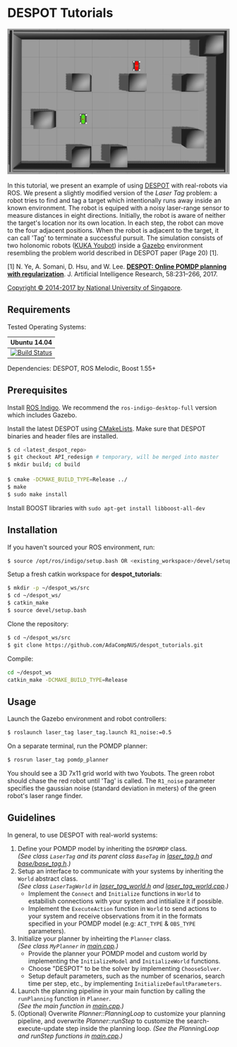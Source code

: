# DESPOT Tutorials

![](images/gazebo_screenshot.png)

In this tutorial, we present an example of using [DESPOT](https://github.com/AdaCompNUS/despot) with real-robots via ROS. We present a slightly modified version of the *Laser Tag* problem: a robot tries to find and tag a target which intentionally runs away inside an known environment. The robot is equiped with a noisy laser-range sensor to measure distances in eight directions. Initially, the robot is aware of neither the target's location nor its own location. In each step, the robot can move to the four adjacent positions. When the robot is adjacent to the target, it can call 'Tag' to terminate a successful pursuit. The simulation consists of two holonomic robots ([KUKA Youbot](http://www.youbot-store.com/)) inside a [Gazebo](http://gazebosim.org/) environment resembling the problem world described in DESPOT paper (Page 20) [1].


[1] N. Ye, A. Somani, D. Hsu, and W. Lee. [**DESPOT: Online POMDP planning with regularization**](http://bigbird.comp.nus.edu.sg/m2ap/wordpress/wp-content/uploads/2017/08/jair14.pdf). J. Artificial Intelligence Research, 58:231–266, 2017.

[Copyright &copy; 2014-2017 by National University of Singapore](http://motion.comp.nus.edu.sg/).

## Requirements

Tested Operating Systems:

| Ubuntu 14.04     
| :-------------: 
|[![Build Status](https://semaphoreapp.com/api/v1/projects/d4cca506-99be-44d2-b19e-176f36ec8cf1/128505/shields_badge.svg)](https://semaphoreapp.com/boennemann/badges)    

Dependencies: DESPOT, ROS Melodic, Boost 1.55+

## Prerequisites

Install [ROS Indigo](http://wiki.ros.org/indigo/Installation/Ubuntu).
We recommend the `ros-indigo-desktop-full` version which includes Gazebo.  

Install the latest DESPOT using [CMakeLists](https://github.com/AdaCompNUS/despot#cmakelists). Make sure that DESPOT binaries and header files are installed.
```bash
$ cd <latest_despot_repo>
$ git checkout API_redesign # temporary, will be merged into master
$ mkdir build; cd build

$ cmake -DCMAKE_BUILD_TYPE=Release ../ 
$ make
$ sudo make install
```

Install BOOST libraries with `sudo apt-get install libboost-all-dev` 

## Installation

If you haven't sourced your ROS environment, run:
```bash
$ source /opt/ros/indigo/setup.bash OR <existing_workspace>/devel/setup.bash
```

Setup a fresh catkin workspace for **despot_tutorials**:

```bash
$ mkdir -p ~/despot_ws/src
$ cd ~/despot_ws/
$ catkin_make 
$ source devel/setup.bash
```

Clone the repository:
```bash
$ cd ~/despot_ws/src
$ git clone https://github.com/AdaCompNUS/despot_tutorials.git
```

Compile:
```bash
cd ~/despot_ws
catkin_make -DCMAKE_BUILD_TYPE=Release
```

## Usage

Launch the Gazebo environment and robot controllers:
```bash
$ roslaunch laser_tag laser_tag.launch R1_noise:=0.5
```

On a separate terminal, run the POMDP planner:
```bash
$ rosrun laser_tag pomdp_planner
```

You should see a 3D 7x11 grid world with two Youbots. The green robot should chase the red robot until 'Tag' is called. The `R1_noise` parameter specifies the gaussian noise (standard deviation in meters) of the green robot's laser range finder.  

## Guidelines

In general, to use DESPOT with real-world systems: 
1. Define your POMDP model by inheriting the `DSPOMDP` class. <br />
*(See class `LaserTag` and its parent class `BaseTag` in [laser_tag.h](examples/laser_tag/include/pomdp_planner/laser_tag.h) and [base/base_tag.h](examples/laser_tag/include/pomdp_planner/base/base_tag.h).)*
2. Setup an interface to communicate with your systems by inheriting the `World` abstract class. <br />
*(See class `LaserTagWorld` in [laser_tag_world.h](examples/laser_tag/include/pomdp_planner/laser_tag_world.h) and [laser_tag_world.cpp](examples/laser_tag/src/pomdp_planner/laser_tag_world.cpp).)*
    * Implement the `Connect` and `Initialize` functions in `World` to estabilish connections with your system and        intitialize it if possible.
    * Implement the `ExecuteAction` function in `World` to send actions to your system and receive observations from it in the formats specified in your POMDP model (e.g: `ACT_TYPE` & `OBS_TYPE` parameters).
3. Initialize your planner by inheirting the `Planner` class. <br />
*(See class `MyPlanner` in [main.cpp](examples/laser_tag/src/pomdp_planner/main.cpp).)*
    * Provide the planner your POMDP model and custom world by implementing the `InitializeModel` and `InitializeWorld` functions.
    * Choose "DESPOT" to be the solver by implementing `ChooseSolver`.
    * Setup default parameters, such as the number of scenarios, search time per step, etc., by implementing `InitializeDefaultParameters`.
4. Launch the planning pipeline in your main function by calling the `runPlanning` function in `Planner`. <br />
*(See the main function in [main.cpp](examples/laser_tag/src/pomdp_planner/main.cpp).)*
5. (Optional) Overwrite *Planner::PlanningLoop* to customize your planning pipeline, and overwrite *Planner::runStep* to customize the search-execute-update step inside the planning loop.
*(See the PlanningLoop and runStep functions in [main.cpp](examples/laser_tag/src/pomdp_planner/main.cpp).)*

